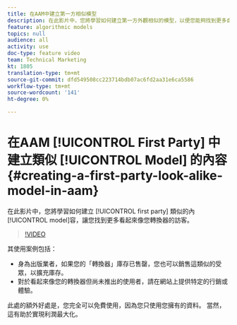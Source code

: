 ```yaml
---
title: 在AAM中建立第一方相似模型
description: 在此影片中，您將學習如何建立第一方外觀相似的模型，以便您能夠找到更多自己的訪客，這些訪客看起來更像您的轉換器。
feature: algorithmic models
topics: null
audience: all
activity: use
doc-type: feature video
team: Technical Marketing
kt: 1805
translation-type: tm+mt
source-git-commit: dfd549508cc223714bdb07ac6fd2aa31e6ca5586
workflow-type: tm+mt
source-wordcount: '141'
ht-degree: 0%

---
```



# 在AAM [!UICONTROL First Party] 中建立類似 [!UICONTROL Model] 的內容 {#creating-a-first-party-look-alike-model-in-aam}

在此影片中，您將學習如何建立 [!UICONTROL first party] 類似的內 [!UICONTROL model]容，讓您找到更多看起來像您轉換器的訪客。

>[!VIDEO](https://video.tv.adobe.com/v/23504/?quality=12)

其使用案例包括：

* 身為出版業者，如果您的「轉換器」庫存已售罄，您也可以銷售這類似的受眾，以擴充庫存。
* 對於看起來像您的轉換器但尚未推出的使用者，請在網站上提供特定的行銷或體驗。

此處的額外好處是，您完全可以免費使用，因為您只使用您擁有的資料。 當然，這有助於實現利潤最大化。
